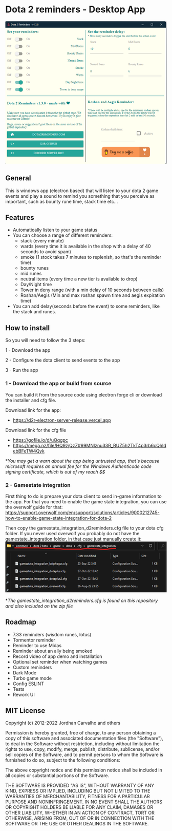 # Dota 2 reminders - Desktop App 

![Electron app](dev_assets.o/elec.png?raw=true "Electron app")


## General
This is windows app (electron based) that will listen to your dota 2 game events and play a sound to remind you something that you perceive as important, such as bounty rune time, stack time etc...

## Features

- Automatically listen to your game status
- You can choose a range of different reminders:
  - stack (every minute)
  - wards (every time it is available in the shop with a delay of 40 seconds to avoid spam)
  - smoke (1 stock takes 7 minutes to replenish, so that's the reminder time)
  - bounty runes
  - mid runes
  - neutral items (every time a new tier is available to drop)
  - Day/Night time
  - Tower in deny range (with a min delay of 10 seconds between calls)
  - Roshan/Aegis (Min and max roshan spawn time and aegis expiration time)
- You can add delay(seconds before the event) to some reminders, like the stack and runes.

## How to install
So you will need to follow the 3 steps:

1 - Download the app 

2 - Configure the dota client to send events to the app

3 - Run the app

### 1 - Download the app or build from source
You can build it from the source code using electron forge cli or download the installer and cfg file.

Download link for the app:
- https://d2r-electron-server-release.vercel.app

Download link for the cfg file
- https://gofile.io/d/uQqgpc
- https://mega.nz/file/HQ9zjQzZ#99MNlznu33R_BUZ5h2TkT4p3rb6cQhIdebBFeTW4Qyk



**You may get a warn about the app being untrusted app, that`s because microsoft requires an annual fee for the Windows Authenticode code signing certificate, which is out of my reach $$*


### 2 - Gamestate integration
First thing to do is prepare your dota client to send in-game information to the app.
For that you need to enable the game state integration, you can use the overwolf guide for that:
https://support.overwolf.com/en/support/solutions/articles/9000212745-how-to-enable-game-state-integration-for-dota-2

Then copy the gamestate_integration_d2reminders.cfg file to your dota cfg folder.
If you never used overwolf you probably do not have the gamestate_integration folder, in that case just manually create it:
![DotaFolder](dev_assets.o/gamestatePath.png?raw=true "Gamestate path")

**The gamestate_integration_d2reminders.cfg is found on this repository and also included on the zip file*


## Roadmap
- 7.33 reminders (wisdom runes, lotus)
- Tormentor reminder
- Reminder to use Midas
- Reminder about an ally being smoked
- Record video of app demo and installation
- Optional set reminder when watching games
- Custom reminders
- Dark Mode
- Turbo game mode
- Config ESLINT
- Tests
- Rework UI

## MIT License

Copyright (c) 2012-2022 Jordhan Carvalho and others

Permission is hereby granted, free of charge, to any person obtaining a copy
of this software and associated documentation files (the "Software"), to deal
in the Software without restriction, including without limitation the rights
to use, copy, modify, merge, publish, distribute, sublicense, and/or sell
copies of the Software, and to permit persons to whom the Software is
furnished to do so, subject to the following conditions:

The above copyright notice and this permission notice shall be included in all
copies or substantial portions of the Software.

THE SOFTWARE IS PROVIDED "AS IS", WITHOUT WARRANTY OF ANY KIND, EXPRESS OR
IMPLIED, INCLUDING BUT NOT LIMITED TO THE WARRANTIES OF MERCHANTABILITY,
FITNESS FOR A PARTICULAR PURPOSE AND NONINFRINGEMENT. IN NO EVENT SHALL THE
AUTHORS OR COPYRIGHT HOLDERS BE LIABLE FOR ANY CLAIM, DAMAGES OR OTHER
LIABILITY, WHETHER IN AN ACTION OF CONTRACT, TORT OR OTHERWISE, ARISING FROM,
OUT OF OR IN CONNECTION WITH THE SOFTWARE OR THE USE OR OTHER DEALINGS IN THE
SOFTWARE.
